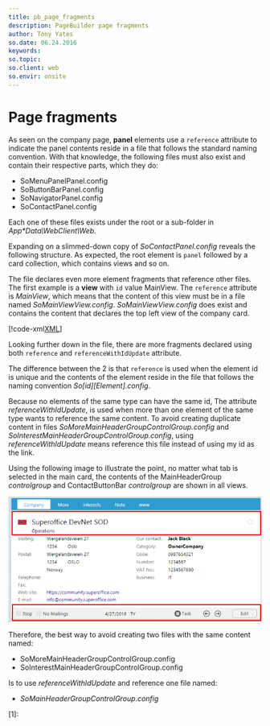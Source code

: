 ```yaml
---
title: pb_page_fragments
description: PageBuilder page fragments
author: Tony Yates
so.date: 06.24.2016
keywords:
so.topic:
so.client: web
so.envir: onsite
---
```


# Page fragments

As seen on the company page, **panel** elements use a `reference` attribute to indicate the panel contents reside in a file that follows the standard naming convention. With that knowledge, the following files must also exist and contain their respective parts, which they do:

* SoMenuPanelPanel.config
* SoButtonBarPanel.config
* SoNavigatorPanel.config
* SoContactPanel.config

Each one of these files exists under the root or a sub-folder in *App\*Data\WebClient\Web*.

Expanding on a slimmed-down copy of *SoContactPanel.config* reveals the following structure. As expected, the root element is `panel` followed by a card collection, which contains views and so on.

The file declares even more element fragments that reference other files. The first example is a **view** with `id` value MainView. The `reference` attribute is *MainView*, which means that the content of this view must be in a file named *SoMainViewView.config*. *SoMainViewView.config* does exist and contains the content that declares the top left view of the company card.

[!code-xml[XML](includes/somainviewview.xml)]

Looking further down in the file, there are more fragments declared using both `reference` and `referenceWithIdUpdate` attribute.

The difference between the 2 is that `reference` is used when the element id is unique and the contents of the element reside in the file that follows the naming convention *So[id][Element].config*.

Because no elements of the same type can have the same id, The attribute *referenceWithIdUpdate*, is used when more than one element of the same type wants to reference the same content. To avoid creating duplicate content in files *SoMoreMainHeaderGroupControlGroup.config* and *SoInterestMainHeaderGroupControlGroup.config*, using *referenceWithIdUpdate* means reference this file instead of using my id as the link.

Using the following image to illustrate the point, no matter what tab is selected in the main card, the contents of the MainHeaderGroup *controlgroup* and ContactButtonBar *controlgroup* are shown in all views.

![web-client-company-main-card][img1]

Therefore, the best way to avoid creating two files with the same content named:

* SoMoreMainHeaderGroupControlGroup.config
* SoInterestMainHeaderGroupControlGroup.config

Is to use *referenceWithIdUpdate* and reference one file named:

* *SoMainHeaderGroupControlGroup.config*

<!-- Referenced links -->
[1]:

<!-- Referenced images -->
[img1]: media/web-client-company-main-card.png
